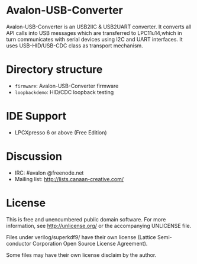 Avalon-USB-Converter
====================
Avalon-USB-Converter is an USB2IIC & USB2UART converter.
It converts all API calls into USB messages which are transferred to LPC11u14,which in turn communicates with serial devices using I2C and UART interfaces. 
It uses USB-HID/USB-CDC class as transport mechanism.

Directory structure
===================
* `firmware`: Avalon-USB-Converter firmware
* `loopbackdemo`: HID/CDC loopback testing

IDE Support
=============
* LPCXpresso 6 or above (Free Edition)


Discussion
==========
* IRC: #avalon @freenode.net
* Mailing list: http://lists.canaan-creative.com/

License
=======
This is free and unencumbered public domain software. For more information,
see http://unlicense.org/ or the accompanying UNLICENSE file.

Files under verilog/superkdf9/ have their own license (Lattice Semi-
conductor Corporation Open Source License Agreement).

Some files may have their own license disclaim by the author.
